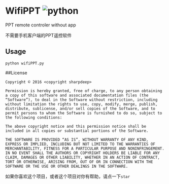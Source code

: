﻿# WifiPPT ![python](https://img.shields.io/badge/python-3.4-ff69b4.svg)

PPT remote controler without app

不需要手机客户端的PPT遥控软件


## Usage

```
python wifiPPT.py
```

##License


    Copyright © 2016 <copyright sharpdeep>
    
    Permission is hereby granted, free of charge, to any person obtaining a copy of this software and associated documentation files (the “Software”), to deal in the Software without restriction, including without limitation the rights to use, copy, modify, merge, publish, distribute, sublicense, and/or sell copies of the Software, and to permit persons to whom the Software is furnished to do so, subject to the following conditions:
    
    The above copyright notice and this permission notice shall be included in all copies or substantial portions of the Software.
    
    THE SOFTWARE IS PROVIDED “AS IS”, WITHOUT WARRANTY OF ANY KIND, EXPRESS OR IMPLIED, INCLUDING BUT NOT LIMITED TO THE WARRANTIES OF MERCHANTABILITY, FITNESS FOR A PARTICULAR PURPOSE AND NONINFRINGEMENT. IN NO EVENT SHALL THE AUTHORS OR COPYRIGHT HOLDERS BE LIABLE FOR ANY CLAIM, DAMAGES OR OTHER LIABILITY, WHETHER IN AN ACTION OF CONTRACT, TORT OR OTHERWISE, ARISING FROM, OUT OF OR IN CONNECTION WITH THE SOFTWARE OR THE USE OR OTHER DEALINGS IN THE SOFTWARE.


如果你喜欢这个项目，或者这个项目对你有帮助，请点一下`star`





